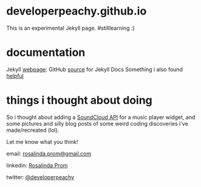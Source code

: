 # developerpeachy.github.io

This is an experimental Jekyll page. #stilllearning :) 

# documentation 

Jekyll [webpage](https://jekyllrb.com/): 
GitHub [source](https://github.com/jekyll/jekyll-docs) for Jekyll Docs 
Something i also found [helpful](http://idratherbewriting.com/documentation-theme-jekyll/)

# things i thought about doing 

So i thought about adding a [SoundCloud API](http://vicox.net/2014/08/02/soundblog/) for a music player widget, and some pictures and silly blog posts of some weird coding discoveries i've made/recreated (lol). 

Let me know what you think! 

email: rosalinda.prom@gmail.com

linkedin: [Rosalinda Prom](http://www.linkedin.com/in/rosalinda-prom-15508a85?trk=nav_responsive_tab_profile_pic)

twitter: [@developerpeachy](https://twitter.com/developerpeachy)
    
    

